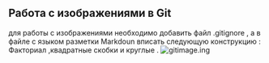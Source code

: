 ## **Работа с изображениями в Git**

для работы с изображениями необходимо добавить  файл .gitignore , а в файле с языком разметки Markdoun вписать следующую конструкцию :  Факториал ,квадратные скобки и круглые .
 ![gitimage.ing](gitimage.png) 
